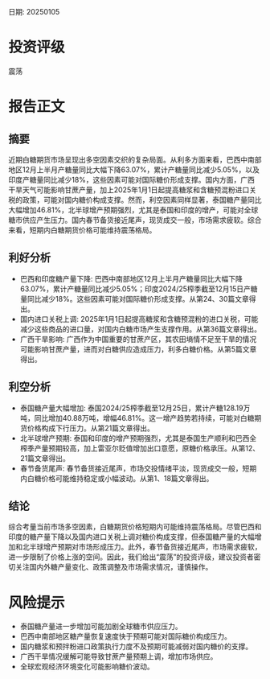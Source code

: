 
日期: 20250105

# 投资评级

震荡

# 报告正文

## 摘要

近期白糖期货市场呈现出多空因素交织的复杂局面。从利多方面来看，巴西中南部地区12月上半月产糖量同比大幅下降63.07%，累计产糖量同比减少5.05%，以及印度产糖量同比减少18%，这些因素可能对国际糖价形成支撑。国内方面，广西干旱天气可能影响甘蔗产量，加上2025年1月1日起提高糖浆和含糖预混粉进口关税的政策，可能对国内糖价构成支撑。然而，利空因素同样显著，泰国糖产量同比大幅增加46.81%，北半球增产预期强烈，尤其是泰国和印度的增产，可能对全球糖市供应产生压力。国内春节备货接近尾声，现货成交一般，市场需求疲软。综合来看，短期内白糖期货价格可能维持震荡格局。

## 利好分析

* 巴西和印度糖产量下降: 巴西中南部地区12月上半月产糖量同比大幅下降63.07%，累计产糖量同比减少5.05%；印度2024/25榨季截至12月15日产糖量同比减少18%。这些因素可能对国际糖价形成支撑。从第24、30篇文章得出。
* 国内进口关税上调: 2025年1月1日起提高糖浆和含糖预混粉的进口关税，可能减少这些商品的进口量，对国内白糖市场产生支撑作用。从第36篇文章得出。
* 广西干旱影响: 广西作为中国重要的甘蔗产区，其农田墒情不足至干旱的情况可能影响甘蔗产量，进而对白糖供应造成压力，利多白糖价格。从第5篇文章得出。

## 利空分析

* 泰国糖产量大幅增加: 泰国2024/25榨季截至12月25日，累计产糖128.19万吨，同比增加40.88万吨，增幅46.81%。这一增产趋势若持续，可能对白糖期货价格构成下行压力。从第21篇文章得出。
* 北半球增产预期: 泰国和印度的增产预期强烈，尤其是泰国生产顺利和巴西全榨季产量预期较高，加上雷亚尔贬值增加出口意愿，原糖价格承压。从第12、21篇文章得出。
* 春节备货尾声: 春节备货接近尾声，市场交投情绪平淡，现货成交一般，短期内白糖价格可能维持稳定或小幅波动。从第1、18篇文章得出。

## 结论

综合考量当前市场多空因素，白糖期货价格短期内可能维持震荡格局。尽管巴西和印度的糖产量下降以及国内进口关税上调对糖价构成支撑，但泰国糖产量的大幅增加和北半球增产预期对市场形成压力。此外，春节备货接近尾声，市场需求疲软，进一步限制了价格上涨的空间。因此，我们给出“震荡”的投资评级，建议投资者密切关注国内外糖产量变化、政策调整及市场需求情况，谨慎操作。

# 风险提示

* 泰国糖产量进一步增加可能加剧全球糖市供应压力。
* 巴西中南部地区糖产量恢复速度快于预期可能对国际糖价构成压力。
* 国内糖浆和预拌粉进口政策执行力度不及预期可能减弱对国内糖价的支撑。
* 广西干旱情况缓解可能导致甘蔗产量预期上调，增加市场供应。
* 全球宏观经济环境变化可能影响糖价波动。
